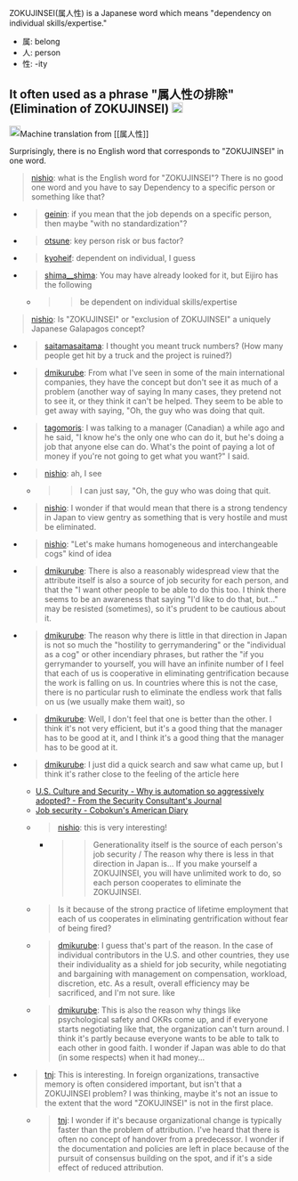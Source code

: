 
ZOKUJINSEI(属人性) is a Japanese word which means "dependency on individual skills/expertise."
- 属: belong
- 人: person
- 性: -ity

It often used as a phrase "属人性の排除"(Elimination of ZOKUJINSEI)
<img src='https://scrapbox.io/api/pages/nishio/en/icon' alt='en.icon' height="19.5"/>
---
<img src='https://scrapbox.io/api/pages/nishio/jaen/icon' alt='jaen.icon' height="19.5"/>Machine translation from [[属人性]]

Surprisingly, there is no English word that corresponds to "ZOKUJINSEI" in one word.

> [nishio](https://twitter.com/nishio/status/1498575947293163520): what is the English word for "ZOKUJINSEI"? There is no good one word and you have to say Dependency to a specific person or something like that?
- > [geinin](https://twitter.com/geinin/status/1498577128614346754): if you mean that the job depends on a specific person, then maybe "with no standardization"?
- > [otsune](https://twitter.com/otsune/status/1498577472345948166): key person risk or bus factor?
- > [kyoheif](https://twitter.com/kyoheif/status/1498577613521965056): dependent on individual, I guess
- > [shima__shima](https://twitter.com/shima__shima/status/1498624495795404806): You may have already looked for it, but Eijiro has the following
    - > >be dependent on individual skills/expertise

> [nishio](https://twitter.com/nishio/status/1498584849070067714): Is "ZOKUJINSEI" or "exclusion of ZOKUJINSEI" a uniquely Japanese Galapagos concept?
- > [saitamasaitama](https://twitter.com/saitamasaitama/status/1498585681572282368): I thought you meant truck numbers? (How many people get hit by a truck and the project is ruined?)
- > [dmikurube](https://twitter.com/dmikurube/status/1498586196859326464): From what I've seen in some of the main international companies, they have the concept but don't see it as much of a problem (another way of saying In many cases, they pretend not to see it, or they think it can't be helped. They seem to be able to get away with saying, "Oh, the guy who was doing that quit.
- > [tagomoris](https://twitter.com/tagomoris/status/1498586504947400705): I was talking to a manager (Canadian) a while ago and he said, "I know he's the only one who can do it, but he's doing a job that anyone else can do. What's the point of paying a lot of money if you're not going to get what you want?" I said.
- > [nishio](https://twitter.com/nishio/status/1498586677459419137): ah, I see
    - > >I can just say, "Oh, the guy who was doing that quit.
- > [nishio](https://twitter.com/nishio/status/1498587018426990595): I wonder if that would mean that there is a strong tendency in Japan to view gentry as something that is very hostile and must be eliminated.
- > [nishio](https://twitter.com/nishio/status/1498587361432973314): "Let's make humans homogeneous and interchangeable cogs" kind of idea
- > [dmikurube](https://twitter.com/dmikurube/status/1498637068276498434): There is also a reasonably widespread view that the attribute itself is also a source of job security for each person, and that the "I want other people to be able to do this too. I think there seems to be an awareness that saying "I'd like to do that, but..." may be resisted (sometimes), so it's prudent to be cautious about it.
- > [dmikurube](https://twitter.com/dmikurube/status/1498638442947026944): The reason why there is little in that direction in Japan is not so much the "hostility to gerrymandering" or the "individual as a cog" or other incendiary phrases, but rather the "if you gerrymander to yourself, you will have an infinite number of I feel that each of us is cooperative in eliminating gentrification because the work is falling on us. In countries where this is not the case, there is no particular rush to eliminate the endless work that falls on us (we usually make them wait), so
- > [dmikurube](https://twitter.com/dmikurube/status/1498641693431955456): Well, I don't feel that one is better than the other. I think it's not very efficient, but it's a good thing that the manager has to be good at it, and I think it's a good thing that the manager has to be good at it.
- > [dmikurube](https://twitter.com/dmikurube/status/1498648341340909575): I just did a quick search and saw what came up, but I think it's rather close to the feeling of the article here
    - [U.S. Culture and Security - Why is automation so aggressively adopted? - From the Security Consultant's Journal](https://www.scientia-security.org/entry/2017/02/08/214654)
    - [Job security - Cobokun's American Diary](https://cobokun.com/2019/03/12/job-security/)
    - > [nishio](https://twitter.com/nishio/status/1498666447635161089): this is very interesting!
        - > >Generationality itself is the source of each person's job security / The reason why there is less in that direction in Japan is... If you make yourself a ZOKUJINSEI, you will have unlimited work to do, so each person cooperates to eliminate the ZOKUJINSEI.
    - > Is it because of the strong practice of lifetime employment that each of us cooperates in eliminating gentrification without fear of being fired?
    - > [dmikurube](https://twitter.com/dmikurube/status/1498672756090900480): I guess that's part of the reason. In the case of individual contributors in the U.S. and other countries, they use their individuality as a shield for job security, while negotiating and bargaining with management on compensation, workload, discretion, etc. As a result, overall efficiency may be sacrificed, and I'm not sure. like
    - > [dmikurube](https://twitter.com/dmikurube/status/1498677160915386368): This is also the reason why things like psychological safety and OKRs come up, and if everyone starts negotiating like that, the organization can't turn around. I think it's partly because everyone wants to be able to talk to each other in good faith. I wonder if Japan was able to do that (in some respects) when it had money...

- > [tnj](https://twitter.com/tnj/status/1498658695957266434): This is interesting. In foreign organizations, transactive memory is often considered important, but isn't that a ZOKUJINSEI problem? I was thinking, maybe it's not an issue to the extent that the word "ZOKUJINSEI" is not in the first place.
    - > [tnj](https://twitter.com/tnj/status/1498661630707572736): I wonder if it's because organizational change is typically faster than the problem of attribution. I've heard that there is often no concept of handover from a predecessor. I wonder if the documentation and policies are left in place because of the pursuit of consensus building on the spot, and if it's a side effect of reduced attribution.
